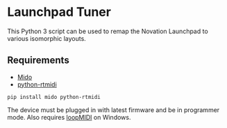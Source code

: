 # Launchpad Tuner

This Python 3 script can be used to remap the Novation Launchpad to various isomorphic layouts. 

## Requirements

- [Mido](https://mido.readthedocs.io/)
- [python-rtmidi](https://spotlightkid.github.io/python-rtmidi/)

```
pip install mido python-rtmidi
```

The device must be plugged in with latest firmware and be in programmer mode. Also requires [loopMIDI](https://www.tobias-erichsen.de/software/loopmidi.html) on Windows. 
